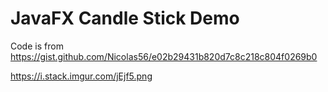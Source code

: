 JavaFX Candle Stick Demo
========================

Code is from <https://gist.github.com/Nicolas56/e02b29431b820d7c8c218c804f0269b0>

<https://i.stack.imgur.com/jEjf5.png>

